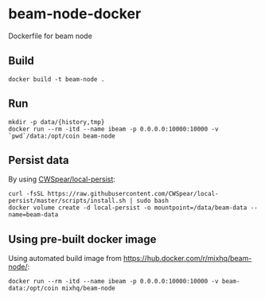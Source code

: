 # beam-node-docker
Dockerfile for beam node

## Build

```
docker build -t beam-node .
```

## Run

```
mkdir -p data/{history,tmp}
docker run --rm -itd --name ibeam -p 0.0.0.0:10000:10000 -v `pwd`/data:/opt/coin beam-node
```

## Persist data

By using [CWSpear/local-persist](https://github.com/CWSpear/local-persist):

```
curl -fsSL https://raw.githubusercontent.com/CWSpear/local-persist/master/scripts/install.sh | sudo bash
docker volume create -d local-persist -o mountpoint=/data/beam-data --name=beam-data
```

## Using pre-built docker image

Using automated build image from <https://hub.docker.com/r/mixhq/beam-node/>:

```
docker run --rm -itd --name ibeam -p 0.0.0.0:10000:10000 -v beam-data:/opt/coin mixhq/beam-node
```
